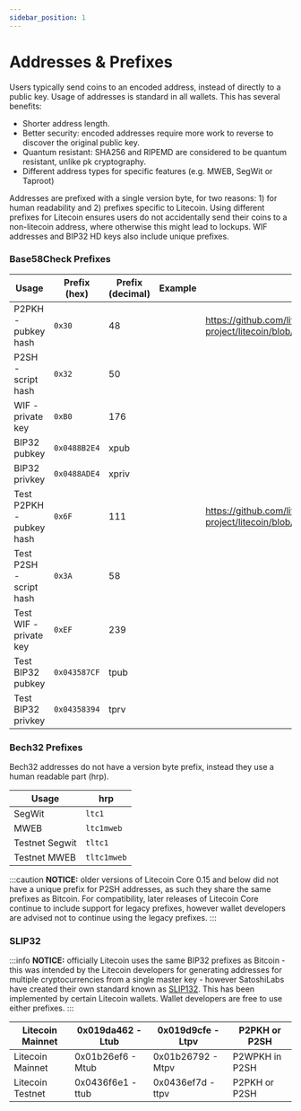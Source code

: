 ```yaml
---
sidebar_position: 1
---
```


# Addresses & Prefixes

Users typically send coins to an encoded address, instead of directly to a public key. Usage of addresses is standard in all wallets. This has several benefits:
- Shorter address length.
- Better security: encoded addresses require more work to reverse to discover the original public key.
- Quantum resistant: SHA256 and RIPEMD are considered to be quantum resistant, unlike pk cryptography. 
- Different address types for specific features (e.g. MWEB, SegWit or Taproot)

Addresses are prefixed with a single version byte, for two reasons: 1) for human readability and 2) prefixes specific to Litecoin. Using different prefixes for Litecoin ensures users do not accidentally send their coins to a non-litecoin address, where otherwise this might lead to lockups. WIF addresses and BIP32 HD keys also include unique prefixes.

### Base58Check Prefixes

| Usage                    | Prefix (hex) | Prefix (decimal) | Example | References
| --------                 | ---------    | ---------- | ---------- |  ----------| 
| P2PKH -  pubkey hash     | `0x30`       | 48          | | https://github.com/litecoin-project/litecoin/blob/0.21/src/chainparams.cpp#L132 | 
| P2SH - script hash       | `0x32`       | 50          | | | 
| WIF - private key        | `0xB0`       | 176          | | | 
| BIP32 pubkey             | `0x0488B2E4` | xpub          | | | 
| BIP32 privkey            | `0x0488ADE4` | xpriv          | | | 
| Test P2PKH - pubkey hash | `0x6F`       | 111          | | https://github.com/litecoin-project/litecoin/blob/0.21/src/chainparams.cpp#L132 | 
| Test P2SH - script hash  | `0x3A`       | 58          | | | 
| Test WIF - private key   | `0xEF`       | 239          | | | 
| Test BIP32 pubkey        | `0x043587CF` | tpub          | | | 
| Test BIP32 privkey       | `0x04358394` | tprv          | | | 

### Bech32 Prefixes

Bech32 addresses do not have a version byte prefix, instead they use a human readable part (hrp). 

| Usage          | hrp         |
| --------       | ---------   |
| SegWit         | `ltc1`      | 
| MWEB           | `ltc1mweb`  | 
| Testnet Segwit | `tltc1`     | 
| Testnet MWEB   | `tltc1mweb` | 

:::caution
**NOTICE:** 
older versions of Litecoin Core 0.15 and below did not have a unique prefix for P2SH addresses, as such they share the same prefixes as Bitcoin. For compatibility, later releases of Litecoin Core continue to include support for legacy prefixes, however wallet developers are advised not to continue using the legacy prefixes. 
:::

### SLIP32

:::info
**NOTICE:** officially Litecoin uses the same BIP32 prefixes as Bitcoin - this was intended by the Litecoin developers for generating addresses for multiple cryptocurrencies from a single master key - however SatoshiLabs have created their own standard known as [SLIP132](https://github.com/satoshilabs/slips/blob/master/slip-0132.md). This has been implemented by certain Litecoin wallets. Wallet developers are free to use either prefixes.
:::

| Litecoin Mainnet | 0x019da462 - Ltub | 0x019d9cfe - Ltpv | P2PKH or P2SH  |
| ---------------- | ----------------- | ----------------- | -------------- |
| Litecoin Mainnet | 0x01b26ef6 - Mtub | 0x01b26792 - Mtpv | P2WPKH in P2SH |
| Litecoin Testnet | 0x0436f6e1 - ttub | 0x0436ef7d - ttpv | P2PKH or P2SH  |
